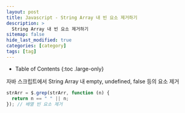 ```yaml
---
layout: post
title: Javascript - String Array 내 빈 요소 제거하기
description: >
  String Array 내 빈 요소 제거하기
sitemap: false
hide_last_modified: true
categories: [category]
tags: [tag]
---
```


- Table of Contents
{:toc .large-only}

자바 스크립트에서 String Array 내 empty, undefined, false 등의 요소 제거

```js
strArr = $.grep(strArr, function (n) {
  return n == " " || n;
}); // 배열 빈 요소 제거
```
